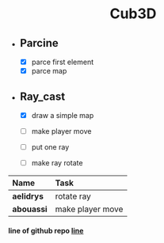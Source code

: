 <div align="center">
  <h1 style="text-align: center;">Cub3D</h1>
</div>

- ## Parcine

	- [x] parce first element
	- [x] parce map

- ## Ray_cast
	- [x] draw a simple map
	- [ ] make player move
	- [ ] put one ray
	- [ ] make ray rotate


|Name|Task|
|:-|:-|
| **aelidrys** | rotate ray |
| **abouassi**   | make player move |

#### line of github repo [line](https://github.com/gxxpython/cub)
